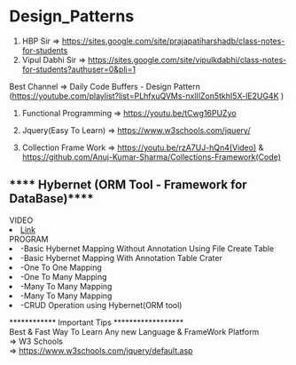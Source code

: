 # Design_Patterns

1) HBP Sir => https://sites.google.com/site/prajapatiharshadb/class-notes-for-students 
2) Vipul Dabhi Sir => https://sites.google.com/site/vipulkdabhi/class-notes-for-students?authuser=0&pli=1


Best Channel => Daily Code Buffers - Design Pattern (https://youtube.com/playlist?list=PLhfxuQVMs-nxlIlZon5tkhI5X-lE2UG4K )

1) Functional Programming => https://youtu.be/tCwg16PUZyo

2) Jquery(Easy To Learn) => https://www.w3schools.com/jquery/

3) Collection Frame Work => https://youtu.be/rzA7UJ-hQn4(Video) & https://github.com/Anuj-Kumar-Sharma/Collections-Framework(Code)

<div>
<h2>**** Hybernet (ORM Tool - Framework for DataBase)****</h2>
<ui>VIDEO</ui>  
  <li><a href="https://youtu.be/KqzLEKHtLlw">Link</a></li>
<ui>PROGRAM</ui>
  <li>-Basic Hybernet Mapping Without Annotation Using File Create Table</li>
  <li>-Basic Hybernet Mapping With Annotation Table Crater</li>
  <li>-One To One Mapping</li>
  <li>-One To Many Mapping</li>
  <li>-Many To Many Mapping</li>
  <li>-Many To Many Mapping</li>
  <li>-CRUD Operation using Hybernet(ORM tool)</li>
</div>  
  
  
  

************ Important Tips ******************</br>
    Best & Fast  Way To Learn Any new Language & FrameWork Platform</br>
=>  W3 Schools</br>
=>  https://www.w3schools.com/jquery/default.asp
